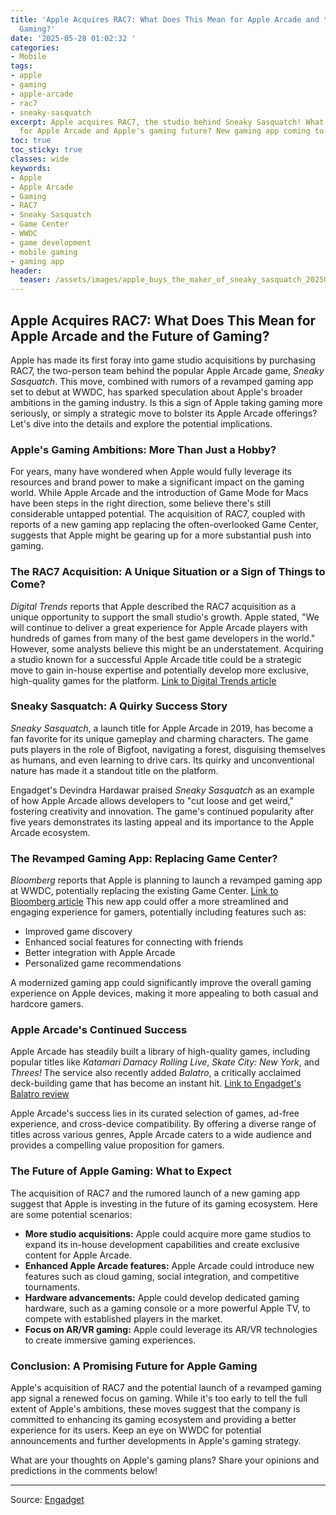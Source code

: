 ```yaml
---
title: 'Apple Acquires RAC7: What Does This Mean for Apple Arcade and the Future of
  Gaming?'
date: '2025-05-28 01:02:32 '
categories:
- Mobile
tags:
- apple
- gaming
- apple-arcade
- rac7
- sneaky-sasquatch
excerpt: Apple acquires RAC7, the studio behind Sneaky Sasquatch! What does this mean
  for Apple Arcade and Apple's gaming future? New gaming app coming to WWDC?
toc: true
toc_sticky: true
classes: wide
keywords:
- Apple
- Apple Arcade
- Gaming
- RAC7
- Sneaky Sasquatch
- Game Center
- WWDC
- game development
- mobile gaming
- gaming app
header:
  teaser: /assets/images/apple_buys_the_maker_of_sneaky_sasquatch_20250528010232.jpg
---
```


## Apple Acquires RAC7: What Does This Mean for Apple Arcade and the Future of Gaming?

Apple has made its first foray into game studio acquisitions by purchasing RAC7, the two-person team behind the popular Apple Arcade game, *Sneaky Sasquatch*. This move, combined with rumors of a revamped gaming app set to debut at WWDC, has sparked speculation about Apple's broader ambitions in the gaming industry. Is this a sign of Apple taking gaming more seriously, or simply a strategic move to bolster its Apple Arcade offerings? Let's dive into the details and explore the potential implications.

### Apple's Gaming Ambitions: More Than Just a Hobby?

For years, many have wondered when Apple would fully leverage its resources and brand power to make a significant impact on the gaming world. While Apple Arcade and the introduction of Game Mode for Macs have been steps in the right direction, some believe there's still considerable untapped potential. The acquisition of RAC7, coupled with reports of a new gaming app replacing the often-overlooked Game Center, suggests that Apple might be gearing up for a more substantial push into gaming.

### The RAC7 Acquisition: A Unique Situation or a Sign of Things to Come?

*Digital Trends* reports that Apple described the RAC7 acquisition as a unique opportunity to support the small studio's growth. Apple stated, "We will continue to deliver a great experience for Apple Arcade players with hundreds of games from many of the best game developers in the world." However, some analysts believe this might be an understatement. Acquiring a studio known for a successful Apple Arcade title could be a strategic move to gain in-house expertise and potentially develop more exclusive, high-quality games for the platform. [Link to Digital Trends article](https://www.digitaltrends.com/gaming/apple-acquires-rac7-sneaky-sasquatch/)

### Sneaky Sasquatch: A Quirky Success Story

*Sneaky Sasquatch*, a launch title for Apple Arcade in 2019, has become a fan favorite for its unique gameplay and charming characters. The game puts players in the role of Bigfoot, navigating a forest, disguising themselves as humans, and even learning to drive cars. Its quirky and unconventional nature has made it a standout title on the platform.

Engadget's Devindra Hardawar praised *Sneaky Sasquatch* as an example of how Apple Arcade allows developers to "cut loose and get weird," fostering creativity and innovation. The game's continued popularity after five years demonstrates its lasting appeal and its importance to the Apple Arcade ecosystem.

### The Revamped Gaming App: Replacing Game Center?

*Bloomberg* reports that Apple is planning to launch a revamped gaming app at WWDC, potentially replacing the existing Game Center. [Link to Bloomberg article](https://www.bloomberg.com/news/articles/2025-05-27/apple-to-debut-dedicated-gaming-app-within-days-of-switch-2-s-arrival) This new app could offer a more streamlined and engaging experience for gamers, potentially including features such as:

*   Improved game discovery
*   Enhanced social features for connecting with friends
*   Better integration with Apple Arcade
*   Personalized game recommendations

A modernized gaming app could significantly improve the overall gaming experience on Apple devices, making it more appealing to both casual and hardcore gamers.

### Apple Arcade's Continued Success

Apple Arcade has steadily built a library of high-quality games, including popular titles like *Katamari Damacy Rolling Live*, *Skate City: New York*, and *Threes!* The service also recently added *Balatro*, a critically acclaimed deck-building game that has become an instant hit. [Link to Engadget's Balatro review](https://www.engadget.com/gaming/engadgets-balatro-of-the-year-2024-140021833.html)

Apple Arcade's success lies in its curated selection of games, ad-free experience, and cross-device compatibility. By offering a diverse range of titles across various genres, Apple Arcade caters to a wide audience and provides a compelling value proposition for gamers.

### The Future of Apple Gaming: What to Expect

The acquisition of RAC7 and the rumored launch of a new gaming app suggest that Apple is investing in the future of its gaming ecosystem. Here are some potential scenarios:

*   **More studio acquisitions:** Apple could acquire more game studios to expand its in-house development capabilities and create exclusive content for Apple Arcade.
*   **Enhanced Apple Arcade features:** Apple Arcade could introduce new features such as cloud gaming, social integration, and competitive tournaments.
*   **Hardware advancements:** Apple could develop dedicated gaming hardware, such as a gaming console or a more powerful Apple TV, to compete with established players in the market.
*   **Focus on AR/VR gaming:** Apple could leverage its AR/VR technologies to create immersive gaming experiences.

### Conclusion: A Promising Future for Apple Gaming

Apple's acquisition of RAC7 and the potential launch of a revamped gaming app signal a renewed focus on gaming. While it's too early to tell the full extent of Apple's ambitions, these moves suggest that the company is committed to enhancing its gaming ecosystem and providing a better experience for its users. Keep an eye on WWDC for potential announcements and further developments in Apple's gaming strategy.

What are your thoughts on Apple's gaming plans? Share your opinions and predictions in the comments below!


---

Source: [Engadget](https://www.engadget.com/gaming/apple-buys-the-maker-of-sneaky-sasquatch-210305065.html?src=rss)